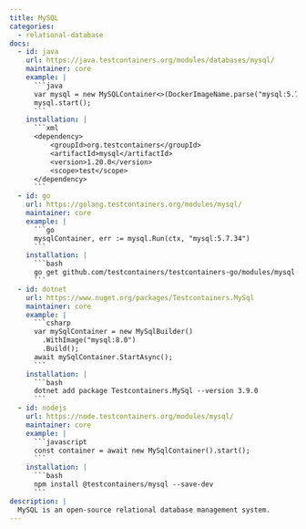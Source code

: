 ```yaml
---
title: MySQL
categories:
  - relational-database
docs:
  - id: java
    url: https://java.testcontainers.org/modules/databases/mysql/
    maintainer: core
    example: |
      ```java
      var mysql = new MySQLContainer<>(DockerImageName.parse("mysql:5.7.34"));
      mysql.start();
      ```
    installation: |
      ```xml
      <dependency>
          <groupId>org.testcontainers</groupId>
          <artifactId>mysql</artifactId>
          <version>1.20.0</version>
          <scope>test</scope>
      </dependency>
      ```
  - id: go
    url: https://golang.testcontainers.org/modules/mysql/
    maintainer: core
    example: |
      ```go
      mysqlContainer, err := mysql.Run(ctx, "mysql:5.7.34")
      ```
    installation: |
      ```bash
      go get github.com/testcontainers/testcontainers-go/modules/mysql
      ```
  - id: dotnet
    url: https://www.nuget.org/packages/Testcontainers.MySql
    maintainer: core
    example: |
      ```csharp
      var mySqlContainer = new MySqlBuilder()
        .WithImage("mysql:8.0")
        .Build();
      await mySqlContainer.StartAsync();
      ```
    installation: |
      ```bash
      dotnet add package Testcontainers.MySql --version 3.9.0
      ```
  - id: nodejs
    url: https://node.testcontainers.org/modules/mysql/
    maintainer: core
    example: |
      ```javascript
      const container = await new MySqlContainer().start();
      ```
    installation: |
      ```bash
      npm install @testcontainers/mysql --save-dev
      ```
description: |
  MySQL is an open-source relational database management system.
---
```

